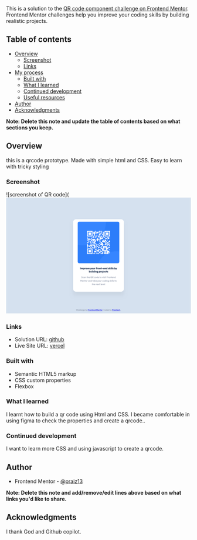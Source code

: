 This is a solution to the [QR code component challenge on Frontend Mentor](https://www.frontendmentor.io/challenges/qr-code-component-iux_sIO_H). Frontend Mentor challenges help you improve your coding skills by building realistic projects. 

## Table of contents

- [Overview](#overview)
  - [Screenshot](#screenshot)
  - [Links](#links)
- [My process](#my-process)
  - [Built with](#built-with)
  - [What I learned](#what-i-learned)
  - [Continued development](#continued-development)
  - [Useful resources](#useful-resources)
- [Author](#author)
- [Acknowledgments](#acknowledgments)

**Note: Delete this note and update the table of contents based on what sections you keep.**

## Overview
this is a qrcode prototype. 
Made with simple html and CSS.
Easy to learn with tricky styling

### Screenshot
![screenshot of QR code](![screenshot](<Screen Shot 2025-05-28 at 10.16.41.png>)


### Links

- Solution URL: [github](https://github.com/praiz13/qr-code-frontmentor)
- Live Site URL: [vercel](https://qr-code-rz1b.vercel.app/)

### Built with

- Semantic HTML5 markup
- CSS custom properties
- Flexbox


### What I learned
I learnt how to build a qr code using Html and CSS. I became comfortable in using figma to check the properties and create a qrcode..
### Continued development

I want to learn more CSS and using javascript to create a qrcode.

## Author

- Frontend Mentor - [@praiz13](https://www.frontendmentor.io/profile/praiz13)

**Note: Delete this note and add/remove/edit lines above based on what links you'd like to share.**

## Acknowledgments

I thank God and Github copilot.


